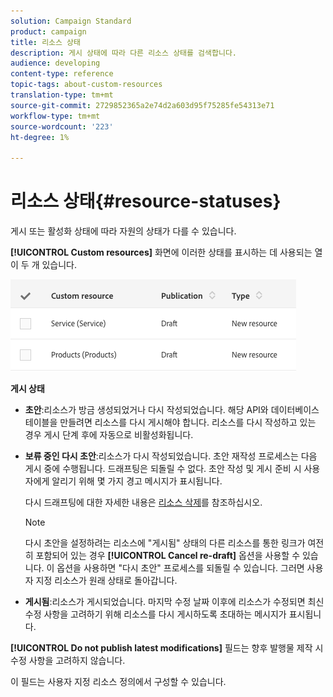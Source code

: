 ```yaml
---
solution: Campaign Standard
product: campaign
title: 리소스 상태
description: 게시 상태에 따라 다른 리소스 상태를 검색합니다.
audience: developing
content-type: reference
topic-tags: about-custom-resources
translation-type: tm+mt
source-git-commit: 2729852365a2e74d2a603d95f75285fe54313e71
workflow-type: tm+mt
source-wordcount: '223'
ht-degree: 1%

---
```



# 리소스 상태{#resource-statuses}

게시 또는 활성화 상태에 따라 자원의 상태가 다를 수 있습니다.

**[!UICONTROL Custom resources]** 화면에 이러한 상태를 표시하는 데 사용되는 열이 두 개 있습니다.

![](assets/schema_colonne_1.png)

**게시 상태**

* **초안**:리소스가 방금 생성되었거나 다시 작성되었습니다. 해당 API와 데이터베이스 테이블을 만들려면 리소스를 다시 게시해야 합니다. 리소스를 다시 작성하고 있는 경우 게시 단계 후에 자동으로 비활성화됩니다.
* **보류 중인 다시 초안**:리소스가 다시 작성되었습니다. 초안 재작성 프로세스는 다음 게시 중에 수행됩니다. 드래프팅은 되돌릴 수 없다. 초안 작성 및 게시 준비 시 사용자에게 알리기 위해 몇 가지 경고 메시지가 표시됩니다.

   다시 드래프팅에 대한 자세한 내용은 [리소스 삭제](../../developing/using/deleting-a-resource.md)를 참조하십시오.

   >[!NOTE]
   >
   >다시 초안을 설정하려는 리소스에 &quot;게시됨&quot; 상태의 다른 리소스를 통한 링크가 여전히 포함되어 있는 경우 **[!UICONTROL Cancel re-draft]** 옵션을 사용할 수 있습니다. 이 옵션을 사용하면 &quot;다시 초안&quot; 프로세스를 되돌릴 수 있습니다. 그러면 사용자 지정 리소스가 원래 상태로 돌아갑니다.

* **게시됨**:리소스가 게시되었습니다. 마지막 수정 날짜 이후에 리소스가 수정되면 최신 수정 사항을 고려하기 위해 리소스를 다시 게시하도록 초대하는 메시지가 표시됩니다.

**[!UICONTROL Do not publish latest modifications]** 필드는 향후 발행물 제작 시 수정 사항을 고려하지 않습니다.

이 필드는 사용자 지정 리소스 정의에서 구성할 수 있습니다.
